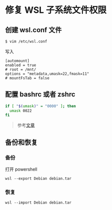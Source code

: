 # 修复 WSL 子系统文件权限

## 创建 wsl.conf 文件

```sh
$ vim /etc/wsl.conf
```

写入

```text
[automount]
enabled = true
# root = /mnt/
options = "metadata,umask=22,fmask=11"
# mountFsTab = false
```

## 配置 bashrc 或者 zshrc

```sh
if [ "$(umask)" = "0000" ]; then
  umask 0022
fi
```

> 参考[文章](https://www.turek.dev/post/fix-wsl-file-permissions/)

## 备份和恢复

### 备份

打开 powershell

```ps
wsl --export Debian debian.tar
```

### 恢复

```ps
wsl --import Debian debian.tar
```
